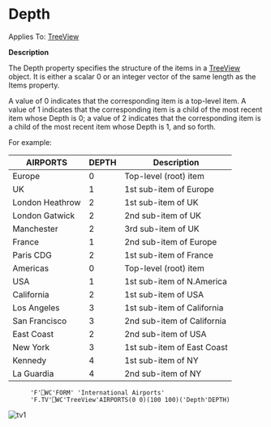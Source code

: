 




<h1 class="heading"><span class="name">Depth</span></h1>

Applies To: [TreeView](./treeview.md)


**Description**


The Depth property specifies the structure of the items in a [TreeView](./treeview.md) object. It is either a scalar 0 or an integer vector of the same length as the Items property.



A value of 0 indicates that the corresponding item is a top-level item. A value of 1 indicates that the corresponding item is a child of the most recent item whose Depth is 0; a value of 2 indicates that the corresponding item is a child of the most recent item whose Depth is 1, and so forth.



For example:


| AIRPORTS | DEPTH | Description |
| --- | --- | ---  |
| Europe | 0 | Top-level (root) item |
| UK | 1 | 1st sub-item of Europe |
| London Heathrow | 2 | 1st sub-item of UK |
| London Gatwick | 2 | 2nd sub-item of UK |
| Manchester | 2 | 3rd sub-item of UK |
| France | 1 | 2nd sub-item of Europe |
| Paris CDG | 2 | 1st sub-item of France |
| Americas | 0 | Top-level (root) item |
| USA | 1 | 1st sub-item of N.America |
| California | 2 | 1st sub-item of USA |
| Los Angeles | 3 | 1st sub-item of California |
| San Francisco | 3 | 2nd sub-item of California |
| East Coast | 2 | 2nd sub-item of USA |
| New York | 3 | 1st sub-item of East Coast |
| Kennedy | 4 | 1st sub-item of NY |
| La Guardia | 4 | 2nd sub-item of NY |


```apl
      'F'⎕WC'FORM' 'International Airports'                   
      'F.TV'⎕WC'TreeView'AIRPORTS(0 0)(100 100)('Depth'DEPTH)
```


![tv1](../img/tv1.gif)



